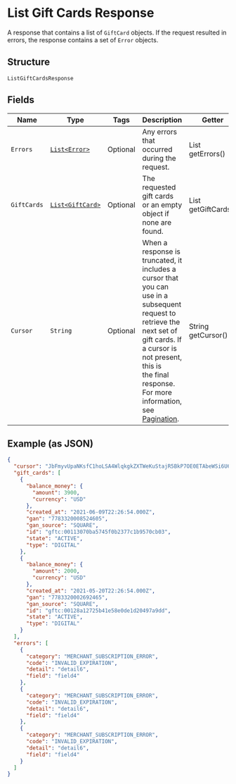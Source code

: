
# List Gift Cards Response

A response that contains a list of `GiftCard` objects. If the request resulted in errors,
the response contains a set of `Error` objects.

## Structure

`ListGiftCardsResponse`

## Fields

| Name | Type | Tags | Description | Getter |
|  --- | --- | --- | --- | --- |
| `Errors` | [`List<Error>`](../../doc/models/error.md) | Optional | Any errors that occurred during the request. | List<Error> getErrors() |
| `GiftCards` | [`List<GiftCard>`](../../doc/models/gift-card.md) | Optional | The requested gift cards or an empty object if none are found. | List<GiftCard> getGiftCards() |
| `Cursor` | `String` | Optional | When a response is truncated, it includes a cursor that you can use in a<br>subsequent request to retrieve the next set of gift cards. If a cursor is not present, this is<br>the final response.<br>For more information, see [Pagination](https://developer.squareup.com/docs/working-with-apis/pagination). | String getCursor() |

## Example (as JSON)

```json
{
  "cursor": "JbFmyvUpaNKsfC1hoLSA4WlqkgkZXTWeKuStajR5BkP7OE0ETAbeWSi6U6u7sH",
  "gift_cards": [
    {
      "balance_money": {
        "amount": 3900,
        "currency": "USD"
      },
      "created_at": "2021-06-09T22:26:54.000Z",
      "gan": "7783320008524605",
      "gan_source": "SQUARE",
      "id": "gftc:00113070ba5745f0b2377c1b9570cb03",
      "state": "ACTIVE",
      "type": "DIGITAL"
    },
    {
      "balance_money": {
        "amount": 2000,
        "currency": "USD"
      },
      "created_at": "2021-05-20T22:26:54.000Z",
      "gan": "7783320002692465",
      "gan_source": "SQUARE",
      "id": "gftc:00128a12725b41e58e0de1d20497a9dd",
      "state": "ACTIVE",
      "type": "DIGITAL"
    }
  ],
  "errors": [
    {
      "category": "MERCHANT_SUBSCRIPTION_ERROR",
      "code": "INVALID_EXPIRATION",
      "detail": "detail6",
      "field": "field4"
    },
    {
      "category": "MERCHANT_SUBSCRIPTION_ERROR",
      "code": "INVALID_EXPIRATION",
      "detail": "detail6",
      "field": "field4"
    },
    {
      "category": "MERCHANT_SUBSCRIPTION_ERROR",
      "code": "INVALID_EXPIRATION",
      "detail": "detail6",
      "field": "field4"
    }
  ]
}
```

